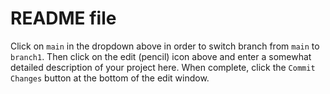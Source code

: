 # README file
Click on `main` in the dropdown above in order to switch branch from `main` to `branch1`.  Then click on the edit (pencil) icon above and enter a somewhat detailed description of your project here.  When complete, click the `Commit Changes` button at the bottom of the edit window.
